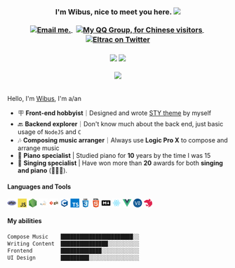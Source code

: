 

<h3 align="center">I'm Wibus, nice to meet you here. <img src="https://media.giphy.com/media/hvRJCLFzcasrR4ia7z/giphy.gif" width="25px">
<br><br>
<a href="mailto:wibus@qq.com" align="center">
  <img align="center" alt="Email me." width="22px" src="https://cdn.jsdelivr.net/gh/edent/SuperTinyIcons/images/svg/email.svg" />
</a>&nbsp;
<a href="https://wpa.qq.com/msgrd?v=3&uin=1596355173&site=qq&menu=yes" align="center">
  <img align="center" alt="My QQ Group, for Chinese visitors" width="22px" src="https://cdn.jsdelivr.net/gh/edent/SuperTinyIcons/images/svg/qq.svg" />
</a>&nbsp;
<a href="https://twitter.com/wibus_wee" align="center">
  <img align="center" alt="Eltrac on Twitter" width="22px" src="https://cdn.jsdelivr.net/gh/edent/SuperTinyIcons/images/svg/twitter.svg" />
</a>
<br><br>
<img align="center" src="https://visitor-badge.glitch.me/badge?page_id=wibus-wee">
<a href="https://blog.iucky.cn" align="center"><img align="center" src="https://img.shields.io/badge/Blog-blog.iucky.cn-yellow"></a>
  <br><br>
<img align="center" src="https://github-readme-stats.vercel.app/api?username=wibus-wee&count_private=true&show_icons=true" />
<br><br>
</h3>

Hello, I'm [Wibus](https://blog.iucky.cn), I'm a/an

- 🪧 **Front-end hobbyist**｜Designed and wrote [STY theme](https://blog.iucky.cn/works/sty.html) by myself
- 🔙 **Backend explorer**｜Don't know much about the back end, just basic usage of `NodeJS` and `C`
- 🎶  **Composing music arranger**｜Always use **Logic Pro X** to compose and arrange music
- 🎹 **Piano specialist** | Studied piano for **10** years by the time I was 15
- 🎤 **Singing specialist** | Have won more than **20** awards for both **singing and piano** (🥇🥈🥉).

#### Languages and Tools

<code><img height="20" src="https://raw.githubusercontent.com/github/explore/80688e429a7d4ef2fca1e82350fe8e3517d3494d/topics/php/php.png"></code>
<code><img height="20" src="https://raw.githubusercontent.com/github/explore/80688e429a7d4ef2fca1e82350fe8e3517d3494d/topics/javascript/javascript.png"></code>
<code><img height="20" src="https://raw.githubusercontent.com/github/explore/80688e429a7d4ef2fca1e82350fe8e3517d3494d/topics/nodejs/nodejs.png"></code>
<code><img height="20" src="https://raw.githubusercontent.com/github/explore/80688e429a7d4ef2fca1e82350fe8e3517d3494d/topics/mysql/mysql.png"></code>
<code><img height="20" src="https://raw.githubusercontent.com/github/explore/80688e429a7d4ef2fca1e82350fe8e3517d3494d/topics/git/git.png"></code>
<code><img height="20px" src="https://raw.githubusercontent.com/github/explore/80688e429a7d4ef2fca1e82350fe8e3517d3494d/topics/c/c.png"></code>
<code><img height="20px" src="https://raw.githubusercontent.com/github/explore/80688e429a7d4ef2fca1e82350fe8e3517d3494d/topics/typescript/typescript.png"></code>
<code><img height="20px" src="https://raw.githubusercontent.com/github/explore/80688e429a7d4ef2fca1e82350fe8e3517d3494d/topics/css/css.png"></code>
<code><img height="20px" src="https://raw.githubusercontent.com/github/explore/80688e429a7d4ef2fca1e82350fe8e3517d3494d/topics/html/html.png"></code>
<code><img height="20px" src="https://raw.githubusercontent.com/github/explore/80688e429a7d4ef2fca1e82350fe8e3517d3494d/topics/markdown/markdown.png"></code>
<code><img height="20px" src="https://raw.githubusercontent.com/github/explore/80688e429a7d4ef2fca1e82350fe8e3517d3494d/topics/react/react.png"></code>
<code><img height="20px" src="https://raw.githubusercontent.com/github/explore/80688e429a7d4ef2fca1e82350fe8e3517d3494d/topics/vue/vue.png"></code>
<code><img height="20px" src="https://raw.githubusercontent.com/github/explore/80688e429a7d4ef2fca1e82350fe8e3517d3494d/topics/visual-basic/visual-basic.png"></code>
<code><img height="20px" src="https://raw.githubusercontent.com/github/explore/37c71fdca4e12086faf8c7009793d2eb588c914e/topics/nestjs/nestjs.png"></code>

#### My abilities

```
Compose Music    ███████████████████████░░
Writing Content  ███████████████░░░░░░░░░░
Frontend         █████████████░░░░░░░░░░░░
UI Design        █████████░░░░░░░░░░░░░░░░
```
